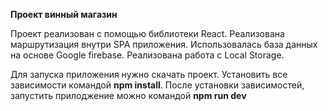 **Проект винный магазин**

Проект реализован с помощью библиотеки React. Реализована маршрутизация внутри SPA приложения. Использовалась база данных на основе Google firebase. Реализована работа с Local Storage.

Для запуска приложения нужно скачать проект. Установить все зависимости командой **npm install**. После установки зависимостей, запустить прилоджение можно командой **npm run dev**

